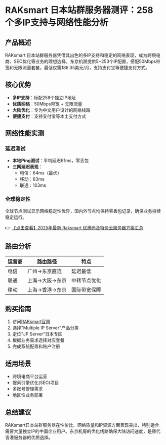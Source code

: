 # RAKsmart 日本站群服务器测评：258个多IP支持与网络性能分析

## 产品概述
RAKsmart 日本站群服务器凭借其出色的多IP支持和稳定的网络表现，成为跨境电商、SEO优化等业务的理想选择。东京机房提供5+253个IP配置，搭配50Mbps带宽和无限流量套餐，最低仅需189.35美元/月，支持支付宝等便捷支付方式。

## 核心优势
- **多IP支持**：标配258个独立IP地址
- **优质网络**：50Mbps带宽 + 无限流量
- **大陆优化**：专为中文用户设计的网络线路
- **便捷支付**：支持支付宝等本土支付方式

## 网络性能实测
### 延迟测试
- **本地Ping测试**：平均延迟61ms，零丢包
- **三网延迟表现**：
  - 电信：64ms（最优）
  - 移动：83ms 
  - 联通：103ms

### 全球稳定性
全球节点测试显示网络稳定性优异，国内外节点均保持零丢包记录，确保业务持续稳定运行。

👉 [【点击查看】2025年最新 Raksmart 优惠码及特价云服务器方案汇总](https://bit.ly/raksmart)

## 路由分析
| 运营商 | 路由路径                     | 特点               |
|--------|------------------------------|--------------------|
| 电信   | 广州→东京直连                | 延迟最低           |
| 联通   | 上海→大阪→东京               | 中转节点优化       |
| 移动   | 上海→香港→东京               | 国际带宽保障       |

## 购买指南
1. 访问[RAKsmart官网](https://bit.ly/raksmart)
2. 选择"Multiple IP Server"产品分类
3. 定位"JP Server"日本专区
4. 根据业务需求选择对应套餐
5. 完成系统配置和账户注册

## 适用场景
- 跨境电商平台运营
- 搜索引擎优化(SEO)项目
- 多账号管理需求
- 地区性业务部署

## 总结建议
RAKsmart日本站群服务器在性价比、网络质量和IP资源方面表现突出，特别适合需要大量独立IP的中国企业用户。东京机房的优化线路确保大陆访问速度，是替代香港服务器的优质选择。